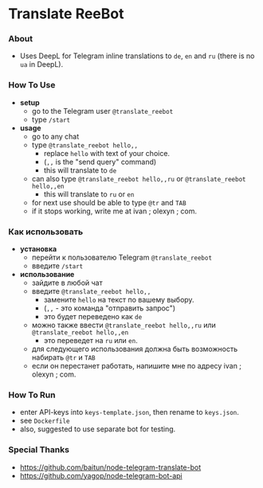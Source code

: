 # Translate ReeBot

### About
* Uses DeepL for Telegram inline translations to `de`, `en` and `ru` (there is no `ua` in DeepL).


### How To Use
* **setup**
  * go to the Telegram user `@translate_reebot`
  * type `/start`
* **usage**
  * go to any chat
  * type `@translate_reebot hello,,`
    * replace `hello` with text of your choice.
    * (`,,` is the "send query" command)
    * this will translate to `de`
  * can also type `@translate_reebot hello,,ru` or `@translate_reebot hello,,en`
    * this will translate to `ru` or `en`
  * for next use should be able to type `@tr` and `TAB`
  * if it stops working, write me at ivan ; olexyn ; com.

### Как использовать
* **установка**
    * перейти к пользователю Telegram `@translate_reebot`
    * введите `/start`
* **использование**
    * зайдите в любой чат
    * введите `@translate_reebot hello,,`
        * замените `hello` на текст по вашему выбору.
        * (`,,` - это команда "отправить запрос")
        * это будет переведено как `de`
    * можно также ввести `@translate_reebot hello,,ru` или `@translate_reebot hello,,en`
        * это переведет на `ru` или `en`.
    * для следующего использования должна быть возможность набирать `@tr` и `TAB`
    * если он перестанет работать, напишите мне по адресу ivan ; olexyn ; com.

### How To Run
* enter API-keys into `keys-template.json`, then rename to `keys.json`.
* see `Dockerfile`
* also, suggested to use separate bot for testing.


### Special Thanks
* https://github.com/baitun/node-telegram-translate-bot
* https://github.com/yagop/node-telegram-bot-api
